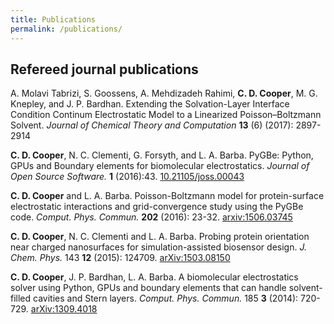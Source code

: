 ```yaml
---
title: Publications
permalink: /publications/
---
```

## Refereed journal publications 

A. Molavi Tabrizi, S. Goossens, A. Mehdizadeh Rahimi, **C. D. Cooper**, M. G. Knepley, and J. P. Bardhan. Extending the Solvation-Layer Interface Condition Continum Electrostatic Model to a Linearized Poisson–Boltzmann Solvent. *Journal of Chemical Theory and Computation* **13** (6) (2017): 2897-2914

**C. D. Cooper**, N. C. Clementi, G. Forsyth, and L. A. Barba. PyGBe: Python, GPUs and Boundary elements for biomolecular electrostatics. *Journal of Open Source Software.* **1** (2016):43. [10.21105/joss.00043](http://dx.doi.org/10.21105/joss.00043)

**C. D. Cooper** and L. A. Barba.  Poisson-Boltzmann model for protein-surface electrostatic interactions and grid-convergence study using the PyGBe code. *Comput. Phys. Commun.* **202** (2016): 23-32. [arxiv:1506.03745](http://arxiv.org/abs/1506.03745)

**C. D. Cooper**, N. C. Clementi and L. A. Barba. Probing protein orientation near charged nanosurfaces for simulation-assisted biosensor design. *J. Chem. Phys.* 143 **12** (2015): 124709. [arXiv:1503.08150](http://arxiv.org/abs/1503.08150)

**C. D. Cooper**, J. P. Bardhan, L. A. Barba.  A biomolecular electrostatics solver using Python, GPUs and boundary elements that can handle solvent-filled cavities and Stern layers. *Comput. Phys. Commun.* 185 **3** (2014): 720-729. [arXiv:1309.4018](http://arxiv.org/abs/1309.4018)

